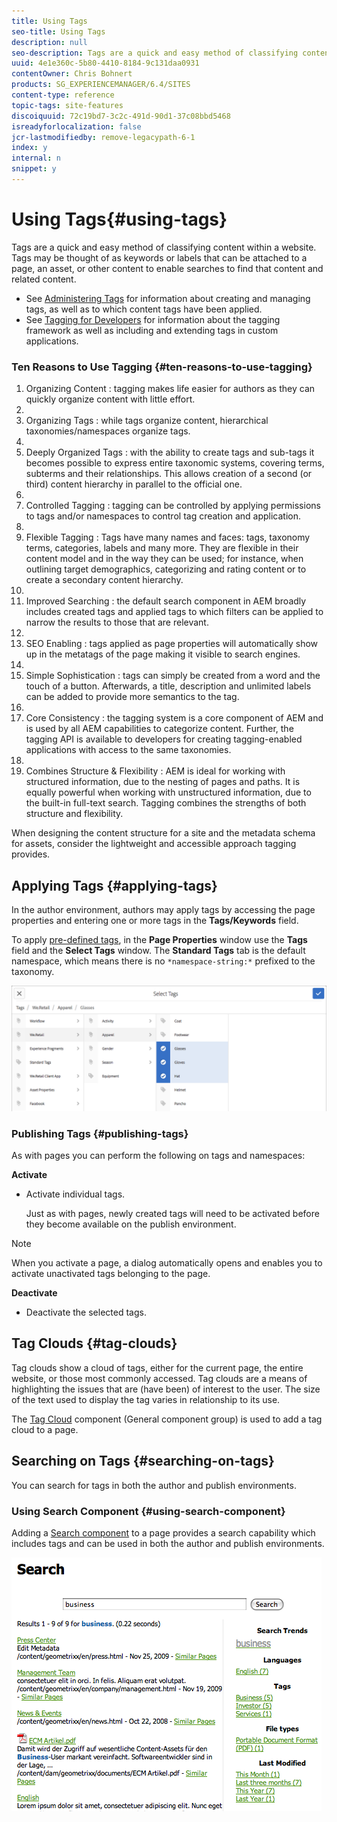 ```yaml
---
title: Using Tags
seo-title: Using Tags
description: null
seo-description: Tags are a quick and easy method of classifying content within a website
uuid: 4e1e360c-5b80-4410-8184-9c131daa0931
contentOwner: Chris Bohnert
products: SG_EXPERIENCEMANAGER/6.4/SITES
content-type: reference
topic-tags: site-features
discoiquuid: 72c19bd7-3c2c-491d-90d1-37c08bbd5468
isreadyforlocalization: false
jcr-lastmodifiedby: remove-legacypath-6-1
index: y
internal: n
snippet: y
---
```


# Using Tags{#using-tags}

Tags are a quick and easy method of classifying content within a website. Tags may be thought of as keywords or labels that can be attached to a page, an asset, or other content to enable searches to find that content and related content.

* See [Administering Tags](../../administering/using/tags.md) for information about creating and managing tags, as well as to which content tags have been applied.
* See [Tagging for Developers](../../developing/using/tags.md) for information about the tagging framework as well as including and extending tags in custom applications.

### Ten Reasons to Use Tagging {#ten-reasons-to-use-tagging}

1. Organizing Content : tagging makes life easier for authors as they can quickly organize content with little effort.
1. 
1. Organizing Tags : while tags organize content, hierarchical taxonomies/namespaces organize tags.
1. 
1. Deeply Organized Tags : with the ability to create tags and sub-tags it becomes possible to express entire taxonomic systems, covering terms, subterms and their relationships. This allows creation of a second (or third) content hierarchy in parallel to the official one.
1. 
1. Controlled Tagging : tagging can be controlled by applying permissions to tags and/or namespaces to control tag creation and application.
1. 
1. Flexible Tagging : Tags have many names and faces: tags, taxonomy terms, categories, labels and many more. They are flexible in their content model and in the way they can be used; for instance, when outlining target demographics, categorizing and rating content or to create a secondary content hierarchy.
1. 
1. Improved Searching : the default search component in AEM broadly includes created tags and applied tags to which filters can be applied to narrow the results to those that are relevant.
1. 
1. SEO Enabling : tags applied as page properties will automatically show up in the metatags of the page making it visible to search engines.
1. 
1. Simple Sophistication : tags can simply be created from a word and the touch of a button. Afterwards, a title, description and unlimited labels can be added to provide more semantics to the tag.
1. 
1. Core Consistency : the tagging system is a core component of AEM and is used by all AEM capabilities to categorize content. Further, the tagging API is available to developers for creating tagging-enabled applications with access to the same taxonomies.
1. 
1. Combines Structure & Flexibility : AEM is ideal for working with structured information, due to the nesting of pages and paths. It is equally powerful when working with unstructured information, due to the built-in full-text search. Tagging combines the strengths of both structure and flexibility.

When designing the content structure for a site and the metadata schema for assets, consider the lightweight and accessible approach tagging provides.

## Applying Tags {#applying-tags}

In the author environment, authors may apply tags by accessing the page properties and entering one or more tags in the **Tags/Keywords** field.

To apply [pre-defined tags](../../administering/using/tags.md), in the **Page Properties** window use the **Tags** field and the **Select Tags** window. The **Standard Tags** tab is the default namespace, which means there is no `*namespace-string:*` prefixed to the taxonomy.

![](assets/chlimage_1-78.png) 

### Publishing Tags {#publishing-tags}

As with pages you can perform the following on tags and namespaces:

**Activate**

* Activate individual tags.  
  
  Just as with pages, newly created tags will need to be activated before they become available on the publish environment.

>[!NOTE]
>
>When you activate a page, a dialog automatically opens and enables you to activate unactivated tags belonging to the page.

**Deactivate**

* Deactivate the selected tags.

## Tag Clouds {#tag-clouds}

Tag clouds show a cloud of tags, either for the current page, the entire website, or those most commonly accessed. Tag clouds are a means of highlighting the issues that are (have been) of interest to the user. The size of the text used to display the tag varies in relationship to its use.

The [Tag Cloud](../../authoring/using/default-components-foundation.md#tagcloud) component (General component group) is used to add a tag cloud to a page.

## Searching on Tags {#searching-on-tags}

You can search for tags in both the author and publish environments.

### Using Search Component {#using-search-component}

Adding a [Search component](../../authoring/using/default-components-foundation.md#search) to a page provides a search capability which includes tags and can be used in both the author and publish environments.

![](assets/chlimage_1-79.png)

